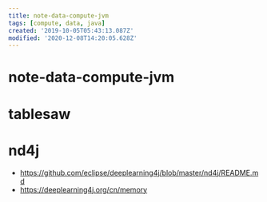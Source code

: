 ```yaml
---
title: note-data-compute-jvm
tags: [compute, data, java]
created: '2019-10-05T05:43:13.087Z'
modified: '2020-12-08T14:20:05.628Z'
---
```


# note-data-compute-jvm

# tablesaw

# nd4j

- https://github.com/eclipse/deeplearning4j/blob/master/nd4j/README.md
- https://deeplearning4j.org/cn/memory
